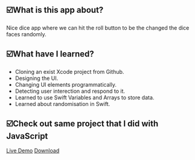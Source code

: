 <h2>☑️What is this app about?</h2>
<p>Nice dice app where we can hit the roll button to be the changed the dice faces randomly. </p>
<h2>☑️What have I learned?</h2>
<ul>
  <li>Cloning an exist Xcode project from Github.</li>
  <li>Designing the UI.</li>
  <li>Changing UI elements programmatically.</li>
  <li>Detecting user interection and respond to it.</li>
  <li>Learned to use Swift Variables and Arrays to store data.</li>
  <li>Learned about randomisation in Swift.</li>
</ul>
<h2>☑️Check out same project that I did with JavaScript</h2>
<a href="https://nigorafayzullaeva.github.io/DiceGame/"<h3>Live Demo</h3></a>
<a href="https://github.com/NigoraFayzullaeva/DiceGame"<h3>Download</h3></a>
